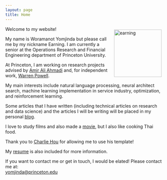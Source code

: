 ```yaml
---
layout: page
title: Home
---
```


<img style="float:right;margin:10px;" src="{{site.url}}/images/earning.jpg" width="150" alt="earning">

Welcome to my website!  

My name is Woramanot Yomjinda but please call me by my nickname Earning. I am currently a senior at the Operations Research and Financial Engineering department of Princeton University.  

At Princeton, I am working on research projects advised by [Amir Ali Ahmadi](http://aaa.princeton.edu/) and, for independent work, [Warren Powell](http://castlelab.princeton.edu/).  

My main interests include natural language processing, neural architect search, machine learning  implementation in service industry, optimization, and reinforcement learning.  

Some articles that I have written (including technical articles on research and data science) and the articles I will be writing will be placed in my personal [blog](https://earningpton.github.io/blog/).  

I love to study films and also made a [movie](https://www.imdb.com/title/tt4985650/?ref_=nm_knf_t1), but I also like cooking Thai food.  

Thank you to [Charlie Hou](https://houcharlie.github.io/) for allowing me to use his template!  

My [resume]({{site.url}}/pdfs/Resume_.pdf) is also included for more information.  

If you want to contact me or get in touch, I would be elated! Please contact me at:  
[yomjinda@princeton.edu](mailto:yomjinda@princeton.edu)  





